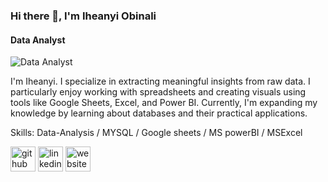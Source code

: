 ### Hi there 👋, I'm Iheanyi Obinali
#### Data Analyst
![Data Analyst](https://arturssmirnovs.github.io/github-profile-readme-generator/images/banner.png)

I'm Iheanyi. I specialize in extracting meaningful insights from raw data. I particularly enjoy working with spreadsheets and creating visuals using tools like Google Sheets, Excel, and Power BI. Currently, I'm expanding my knowledge by learning about databases and their practical applications.

Skills: Data-Analysis / MYSQL / Google sheets / MS powerBI / MSExcel



[<img src='https://cdn.jsdelivr.net/npm/simple-icons@3.0.1/icons/github.svg' alt='github' height='40'>](https://github.com/iheanyiobinali)  [<img src='https://cdn.jsdelivr.net/npm/simple-icons@3.0.1/icons/linkedin.svg' alt='linkedin' height='40'>](https://www.linkedin.com/in/iheanyi-obinali/)  [<img src='https://cdn.jsdelivr.net/npm/simple-icons@3.0.1/icons/icloud.svg' alt='website' height='40'>](bit.ly/iheanyigodswill)  
